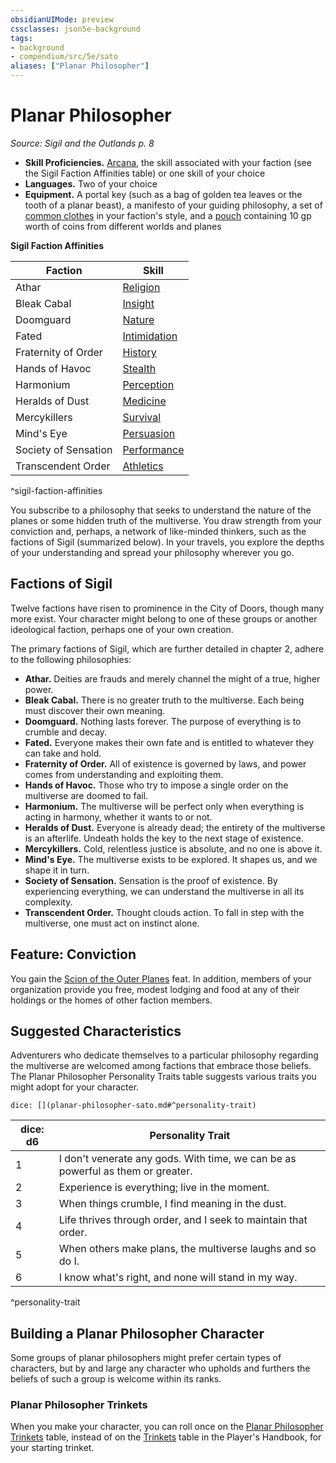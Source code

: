 ```yaml
---
obsidianUIMode: preview
cssclasses: json5e-background
tags:
- background
- compendium/src/5e/sato
aliases: ["Planar Philosopher"]
---
```

# Planar Philosopher
*Source: Sigil and the Outlands p. 8*  

- **Skill Proficiencies.** [Arcana](/Systems/5e/rules/skills.md#Arcana), the skill associated with your faction (see the Sigil Faction Affinities table) or one skill of your choice  
- **Languages.** Two of your choice  
- **Equipment.** A portal key (such as a bag of golden tea leaves or the tooth of a planar beast), a manifesto of your guiding philosophy, a set of [common clothes](/Systems/5e/items/common-clothes.md) in your faction's style, and a [pouch](/Systems/5e/items/pouch.md) containing 10 gp worth of coins from different worlds and planes  

**Sigil Faction Affinities**

| Faction | Skill |
|---------|-------|
| Athar | [Religion](/Systems/5e/rules/skills.md#Religion) |
| Bleak Cabal | [Insight](/Systems/5e/rules/skills.md#Insight) |
| Doomguard | [Nature](/Systems/5e/rules/skills.md#Nature) |
| Fated | [Intimidation](/Systems/5e/rules/skills.md#Intimidation) |
| Fraternity of Order | [History](/Systems/5e/rules/skills.md#History) |
| Hands of Havoc | [Stealth](/Systems/5e/rules/skills.md#Stealth) |
| Harmonium | [Perception](/Systems/5e/rules/skills.md#Perception) |
| Heralds of Dust | [Medicine](/Systems/5e/rules/skills.md#Medicine) |
| Mercykillers | [Survival](/Systems/5e/rules/skills.md#Survival) |
| Mind's Eye | [Persuasion](/Systems/5e/rules/skills.md#Persuasion) |
| Society of Sensation | [Performance](/Systems/5e/rules/skills.md#Performance) |
| Transcendent Order | [Athletics](/Systems/5e/rules/skills.md#Athletics) |
^sigil-faction-affinities

You subscribe to a philosophy that seeks to understand the nature of the planes or some hidden truth of the multiverse. You draw strength from your conviction and, perhaps, a network of like-minded thinkers, such as the factions of Sigil (summarized below). In your travels, you explore the depths of your understanding and spread your philosophy wherever you go.

## Factions of Sigil

Twelve factions have risen to prominence in the City of Doors, though many more exist. Your character might belong to one of these groups or another ideological faction, perhaps one of your own creation.

The primary factions of Sigil, which are further detailed in chapter 2, adhere to the following philosophies:

- **Athar.** Deities are frauds and merely channel the might of a true, higher power.  
- **Bleak Cabal.** There is no greater truth to the multiverse. Each being must discover their own meaning.  
- **Doomguard.** Nothing lasts forever. The purpose of everything is to crumble and decay.  
- **Fated.** Everyone makes their own fate and is entitled to whatever they can take and hold.  
- **Fraternity of Order.** All of existence is governed by laws, and power comes from understanding and exploiting them.  
- **Hands of Havoc.** Those who try to impose a single order on the multiverse are doomed to fail.  
- **Harmonium.** The multiverse will be perfect only when everything is acting in harmony, whether it wants to or not.  
- **Heralds of Dust.** Everyone is already dead; the entirety of the multiverse is an afterlife. Undeath holds the key to the next stage of existence.  
- **Mercykillers.** Cold, relentless justice is absolute, and no one is above it.  
- **Mind's Eye.** The multiverse exists to be explored. It shapes us, and we shape it in turn.  
- **Society of Sensation.** Sensation is the proof of existence. By experiencing everything, we can understand the multiverse in all its complexity.  
- **Transcendent Order.** Thought clouds action. To fall in step with the multiverse, one must act on instinct alone.  

## Feature: Conviction

You gain the [Scion of the Outer Planes](/Systems/5e/feats/scion-of-the-outer-planes-sato.md) feat. In addition, members of your organization provide you free, modest lodging and food at any of their holdings or the homes of other faction members.

## Suggested Characteristics

Adventurers who dedicate themselves to a particular philosophy regarding the multiverse are welcomed among factions that embrace those beliefs. The Planar Philosopher Personality Traits table suggests various traits you might adopt for your character.

`dice: [](planar-philosopher-sato.md#^personality-trait)`

| dice: d6 | Personality Trait |
|----------|-------------------|
| 1 | I don't venerate any gods. With time, we can be as powerful as them or greater. |
| 2 | Experience is everything; live in the moment. |
| 3 | When things crumble, I find meaning in the dust. |
| 4 | Life thrives through order, and I seek to maintain that order. |
| 5 | When others make plans, the multiverse laughs and so do I. |
| 6 | I know what's right, and none will stand in my way. |
^personality-trait

## Building a Planar Philosopher Character

Some groups of planar philosophers might prefer certain types of characters, but by and large any character who upholds and furthers the beliefs of such a group is welcome within its ranks.

### Planar Philosopher Trinkets

When you make your character, you can roll once on the [Planar Philosopher Trinkets](/Systems/5e/items/planar-philosopher-trinket-sato.md) table, instead of on the [Trinkets](/Systems/5e/items/trinket.md) table in the Player's Handbook, for your starting trinket.